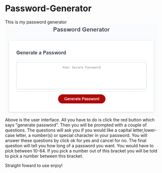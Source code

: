 # Password-Generator

This is my password generator 
![Alt text](images/05-javascript-challenge-demo.png)
Above is the user interface.
All you have to do is click the red button which says "generate password".
Then you will be prompted with a couple of questions.
The questions will ask you if you would like a capital letter,lower-case letter, a number(s) or special character in your password.
You will answer these questions by click ok for yes and cancel for no.
The final question will tell you how long of a password you want. You would have to pick between 10-64.
If you pick a number out of this bracket you will be told to pick a number between this bracket. 

Straight foward to use enjoy!